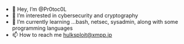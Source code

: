 - 👋 Hey, I’m @Pr0toc0L
- 👀 I’m interested in cybersecurity and cryptography
- 🌱 I’m currently learning ...bash, netsec, sysadmin, along with some programming languages
- 📫 How to reach me hulksploit@xmpp.jp
